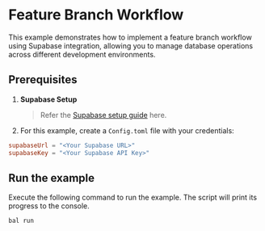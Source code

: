 # Feature Branch Workflow

This example demonstrates how to implement a feature branch workflow using Supabase integration, allowing you to manage database operations across different development environments.

## Prerequisites

1. **Supabase Setup**
   > Refer the [Supabase setup guide](https://central.ballerina.io/ballerinax/supabase/latest#setup-guide) here.

2. For this example, create a `Config.toml` file with your credentials:

```toml
supabaseUrl = "<Your Supabase URL>"
supabaseKey = "<Your Supabase API Key>"
```

## Run the example

Execute the following command to run the example. The script will print its progress to the console.

```shell
bal run
```